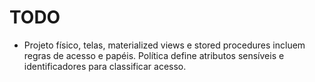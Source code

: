 # TODO

- Projeto físico, telas, materialized views e stored procedures incluem regras de acesso e papéis. Política define atributos sensíveis e identificadores para classificar acesso. 